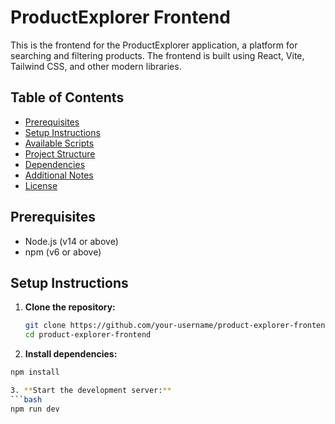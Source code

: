 # ProductExplorer Frontend

This is the frontend for the ProductExplorer application, a platform for searching and filtering products. The frontend is built using React, Vite, Tailwind CSS, and other modern libraries.

## Table of Contents

- [Prerequisites](#prerequisites)
- [Setup Instructions](#setup-instructions)
- [Available Scripts](#available-scripts)
- [Project Structure](#project-structure)
- [Dependencies](#dependencies)
- [Additional Notes](#additional-notes)
- [License](#license)

## Prerequisites

- Node.js (v14 or above)
- npm (v6 or above)

## Setup Instructions

1. **Clone the repository:**
   ```bash
   git clone https://github.com/your-username/product-explorer-frontend.git
   cd product-explorer-frontend

2. **Install dependencies:**
  ```bash
  npm install
  
3. **Start the development server:**
  ```bash
  npm run dev